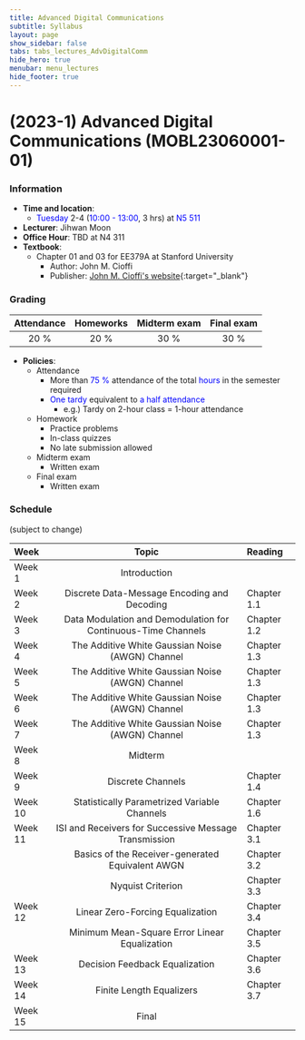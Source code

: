 ```yaml
---
title: Advanced Digital Communications
subtitle: Syllabus
layout: page
show_sidebar: false
tabs: tabs_lectures_AdvDigitalComm
hide_hero: true
menubar: menu_lectures
hide_footer: true
---
```


# (2023-1) Advanced Digital Communications (MOBL23060001-01)

### Information
* __Time and location__:
    * <span style="color:blue">Tuesday</span> 2-4 (<span style="color:blue">10:00 - 13:00</span>, 3 hrs) at <span style="color:blue">N5 511</span>
* __Lecturer__: Jihwan Moon
* __Office Hour__: TBD at N4 311
* __Textbook__:
    * Chapter 01 and 03 for EE379A at Stanford University
        * Author: John M. Cioffi
        * Publisher: [John M. Cioffi's website](https://cioffi-group.stanford.edu/){:target="_blank"}

### Grading

| Attendance | Homeworks | Midterm exam | Final exam |
|:---:|:---:|:---:|:---:|
| 20 % | 20 % | 30 % | 30 % |

* __Policies__:
    * Attendance
        * More than <span style="color:blue">75 %</span> attendance of the total <span style="color:blue">hours</span> in the semester required
        * <span style="color:blue">One tardy</span> equivalent to <span style="color:blue">a half attendance</span>
            * e.g.) Tardy on 2-hour class = 1-hour attendance
    * Homework
        * Practice problems
        * In-class quizzes
        * No late submission allowed
    * Midterm exam
        * Written exam
    * Final exam
        * Written exam

### Schedule
(subject to change)

| Week | Topic | Reading |
|:---|:---:|:---|
| Week 1 | Introduction |  |
| Week 2 | Discrete Data-Message Encoding and Decoding | Chapter 1.1 |
| Week 3 | Data Modulation and Demodulation for Continuous-Time Channels | Chapter 1.2 |
| Week 4 | The Additive White Gaussian Noise (AWGN) Channel | Chapter 1.3 |
| Week 5 | The Additive White Gaussian Noise (AWGN) Channel | Chapter 1.3 |
| Week 6 | The Additive White Gaussian Noise (AWGN) Channel | Chapter 1.3 |
| Week 7 | The Additive White Gaussian Noise (AWGN) Channel | Chapter 1.3 |
| Week 8 | Midterm |  |
| Week 9 | Discrete Channels | Chapter 1.4 |
| Week 10 | Statistically Parametrized Variable Channels | Chapter 1.6 |
| Week 11 | ISI and Receivers for Successive Message Transmission | Chapter 3.1 |
|  | Basics of the Receiver-generated Equivalent AWGN | Chapter 3.2 |
|  | Nyquist Criterion | Chapter 3.3 |
| Week 12 | Linear Zero-Forcing Equalization | Chapter 3.4 |
|  | Minimum Mean-Square Error Linear Equalization | Chapter 3.5 |
| Week 13 | Decision Feedback Equalization | Chapter 3.6 |
| Week 14 | Finite Length Equalizers | Chapter 3.7 |
| Week 15 | Final |  |